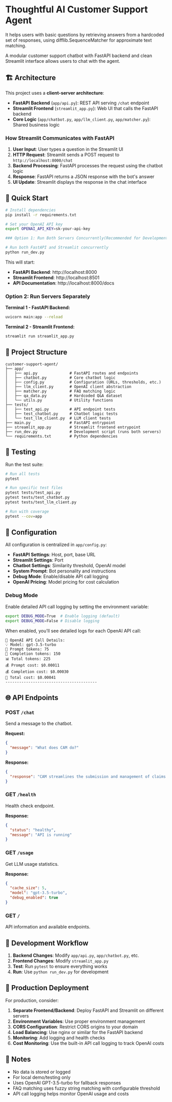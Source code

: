 # Thoughtful AI Customer Support Agent

It helps users with basic questions by retrieving answers from a hardcoded set of responses, 
using difflib.SequenceMatcher for approximate text matching.

A modular customer support chatbot with FastAPI backend and clean Streamlit interface allows users to chat with the agent.

## 🏗️ Architecture

This project uses a **client-server architecture**:

- **FastAPI Backend** (`app/api.py`): REST API serving `/chat` endpoint
- **Streamlit Frontend** (`streamlit_app.py`): Web UI that calls the FastAPI backend
- **Core Logic** (`app/chatbot.py`, `app/llm_client.py`, `app/matcher.py`): Shared business logic

### How Streamlit Communicates with FastAPI

1. **User Input**: User types a question in the Streamlit UI
2. **HTTP Request**: Streamlit sends a POST request to `http://localhost:8000/chat`
3. **Backend Processing**: FastAPI processes the request using the chatbot logic
4. **Response**: FastAPI returns a JSON response with the bot's answer
5. **UI Update**: Streamlit displays the response in the chat interface

## 🚀 Quick Start

```bash
# Install dependencies
pip install -r requirements.txt

# Set your OpenAI API key
export OPENAI_API_KEY=sk-your-api-key

### Option 1: Run Both Servers Concurrently(Recommended for Development)

# Run both FastAPI and Streamlit concurrently
python run_dev.py
```

This will start:
- **FastAPI Backend**: http://localhost:8000
- **Streamlit Frontend**: http://localhost:8501
- **API Documentation**: http://localhost:8000/docs

### Option 2: Run Servers Separately

**Terminal 1 - FastAPI Backend:**
```bash
uvicorn main:app --reload
```

**Terminal 2 - Streamlit Frontend:**
```bash
streamlit run streamlit_app.py
```

## 📁 Project Structure

```
customer-support-agent/
├── app/
│   ├── api.py              # FastAPI routes and endpoints
│   ├── chatbot.py          # Core chatbot logic
│   ├── config.py           # Configuration (URLs, thresholds, etc.)
│   ├── llm_client.py       # OpenAI client abstraction
│   ├── matcher.py          # FAQ matching logic
│   ├── qa_data.py          # Hardcoded Q&A dataset
│   └── utils.py            # Utility functions
├── tests/
│   ├── test_api.py         # API endpoint tests
│   ├── test_chatbot.py     # Chatbot logic tests
│   └── test_llm_client.py  # LLM client tests
├── main.py                 # FastAPI entrypoint
├── streamlit_app.py        # Streamlit frontend entrypoint
├── run_dev.py              # Development script (runs both servers)
└── requirements.txt        # Python dependencies
```

## 🧪 Testing

Run the test suite:

```bash
# Run all tests
pytest

# Run specific test files
pytest tests/test_api.py
pytest tests/test_chatbot.py
pytest tests/test_llm_client.py

# Run with coverage
pytest --cov=app
```

## 🔧 Configuration

All configuration is centralized in `app/config.py`:

- **FastAPI Settings**: Host, port, base URL
- **Streamlit Settings**: Port
- **Chatbot Settings**: Similarity threshold, OpenAI model
- **System Prompt**: Bot personality and instructions
- **Debug Mode**: Enable/disable API call logging
- **OpenAI Pricing**: Model pricing for cost calculation

### Debug Mode

Enable detailed API call logging by setting the environment variable:

```bash
export DEBUG_MODE=True  # Enable logging (default)
export DEBUG_MODE=False # Disable logging
```

When enabled, you'll see detailed logs for each OpenAI API call:

```
🤖 OpenAI API Call Details:
💡 Model: gpt-3.5-turbo
📝 Prompt tokens: 75
📝 Completion tokens: 150
📊 Total tokens: 225
💰 Prompt cost: $0.00011
💰 Completion cost: $0.00030
💸 Total cost: $0.00041
----------------------------------------
```

## 🌐 API Endpoints

### POST `/chat`
Send a message to the chatbot.

**Request:**
```json
{
  "message": "What does CAM do?"
}
```

**Response:**
```json
{
  "response": "CAM streamlines the submission and management of claims..."
}
```

### GET `/health`
Health check endpoint.

**Response:**
```json
{
  "status": "healthy",
  "message": "API is running"
}
```

### GET `/usage`
Get LLM usage statistics.

**Response:**
```json
{
  "cache_size": 5,
  "model": "gpt-3.5-turbo",
  "debug_enabled": true
}
```

### GET `/`
API information and available endpoints.

## 🔄 Development Workflow

1. **Backend Changes**: Modify `app/api.py`, `app/chatbot.py`, etc.
2. **Frontend Changes**: Modify `streamlit_app.py`
3. **Test**: Run `pytest` to ensure everything works
4. **Run**: Use `python run_dev.py` for development

## 🚀 Production Deployment

For production, consider:

1. **Separate Frontend/Backend**: Deploy FastAPI and Streamlit on different servers
2. **Environment Variables**: Use proper environment management
3. **CORS Configuration**: Restrict CORS origins to your domain
4. **Load Balancing**: Use nginx or similar for the FastAPI backend
5. **Monitoring**: Add logging and health checks
6. **Cost Monitoring**: Use the built-in API call logging to track OpenAI costs

## 📝 Notes

- No data is stored or logged
- For local demo/testing only
- Uses OpenAI GPT-3.5-turbo for fallback responses
- FAQ matching uses fuzzy string matching with configurable threshold
- API call logging helps monitor OpenAI usage and costs 
